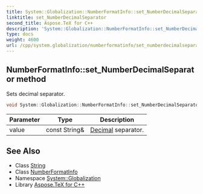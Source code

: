 ```yaml
---
title: System::Globalization::NumberFormatInfo::set_NumberDecimalSeparator method
linktitle: set_NumberDecimalSeparator
second_title: Aspose.TeX for C++
description: 'System::Globalization::NumberFormatInfo::set_NumberDecimalSeparator method. Sets decimal separator in C++.'
type: docs
weight: 4600
url: /cpp/system.globalization/numberformatinfo/set_numberdecimalseparator/
---
```

## NumberFormatInfo::set_NumberDecimalSeparator method


Sets decimal separator.

```cpp
void System::Globalization::NumberFormatInfo::set_NumberDecimalSeparator(const String &value)
```


| Parameter | Type | Description |
| --- | --- | --- |
| value | const String\& | [Decimal](../../../system/decimal/) separator. |

## See Also

* Class [String](../../../system/string/)
* Class [NumberFormatInfo](../)
* Namespace [System::Globalization](../../)
* Library [Aspose.TeX for C++](../../../)
